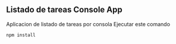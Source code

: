 ## Listado de tareas Console App

Aplicacion de listado de tareas por consola
Ejecutar este comando

```
npm install
```
